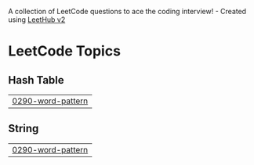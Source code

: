 A collection of LeetCode questions to ace the coding interview! - Created using [LeetHub v2](https://github.com/arunbhardwaj/LeetHub-2.0)
<!---LeetCode Topics Start-->
# LeetCode Topics
## Hash Table
|  |
| ------- |
| [0290-word-pattern](https://github.com/Harineenj/leetcode/tree/master/0290-word-pattern) |
## String
|  |
| ------- |
| [0290-word-pattern](https://github.com/Harineenj/leetcode/tree/master/0290-word-pattern) |
<!---LeetCode Topics End-->